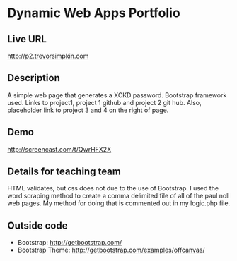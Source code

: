 # Dynamic Web Apps Portfolio

## Live URL
<http://p2.trevorsimpkin.com>

## Description
A simple web page that generates a XCKD password. Bootstrap framework used. Links to project1, project 1 github and project 2 git hub. Also, placeholder link to project 3 and 4 on the right of page. 

## Demo
http://screencast.com/t/QwrHFX2X

## Details for teaching team
HTML validates, but css does not due to the use of Bootstrap. I used the word scraping method to create a comma delimited file of all of the paul noll web pages. My method for doing that is commented out in my logic.php file. 

## Outside code
* Bootstrap: http://getbootstrap.com/
* Bootstrap Theme: http://getbootstrap.com/examples/offcanvas/
